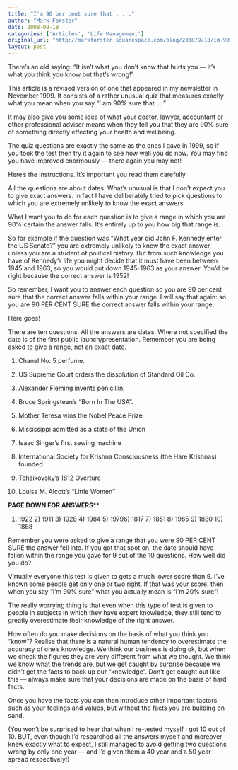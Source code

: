 ```yaml
---
title: "I'm 90 per cent sure that . . ."
author: "Mark Forster"
date: 2008-09-18
categories: ['Articles', 'Life Management']
original_url: "http://markforster.squarespace.com/blog/2008/9/18/im-90-per-cent-sure-that.html"
layout: post
---
```


There’s an old saying: “It isn’t what you don’t know that hurts you — it’s what you think you know but that’s wrong!”

This
article is a revised version of one that appeared in my newsletter in
November 1999. It consists of a rather unusual quiz that measures
exactly what you mean when you say “I am 90% sure that … ”

It
may also give you some idea of what your doctor, lawyer, accountant or
other professional adviser means when they tell you that they are 90%
sure of something directly effecting your health and wellbeing.

The
quiz questions are exactly the same as the ones I gave in 1999, so if
you took the test then try it again to see how well you do now. You may
find you have improved enormously — there again you may not!

Here’s the instructions. It’s important you read them carefully.

All
the questions are about dates. What’s unusual is that I don’t expect
you to give exact answers. In fact I have deliberately tried to pick
questions to which you are extremely unlikely to know the exact answers.

What
I want you to do for each question is to give a range in which you are
90% certain the answer falls. It’s entirely up to you how big that
range is.

So for example if the question was “What year did
John F. Kennedy enter the US Senate?” you are extremely unlikely to
know the exact answer unless you are a student of political history.
But from such knowledge you have of Kennedy’s life you might decide
that it must have been between 1945 and 1963, so you would put down
1945-1963 as your answer. You’d be right because the correct answer is
1952!

So remember, I want you to answer each question so you are
90 per cent sure that the correct answer falls within your range. I
will say that again: so you are 90 PER CENT SURE the correct answer
falls within your range.

Here goes!

There are ten
questions. All the answers are dates. Where not specified the date is
of the first public launch/presentation. Remember you are being asked
to give a range, not an exact date.

1) Chanel No. 5 perfume.

2) US Supreme Court orders the dissolution of Standard Oil Co.

3) Alexander Fleming invents penicillin.

4) Bruce Springsteen’s “Born In The USA”.

5) Mother Teresa wins the Nobel Peace Prize

6) Mississippi admitted as a state of the Union

7) Isaac Singer’s first sewing machine

8) International Society for Krishna Consciousness (the Hare Krishnas) founded

9) Tchaikovsky’s 1812 Overture

10) Louisa M. Alcott’s “Little Women”

********PAGE DOWN FOR ANSWERS**********

1) 1922 2) 1911 3) 1928 4) 1984 5) 19796) 1817 7) 1851 8) 1965 9) 1880 10) 1868

Remember
you were asked to give a range that you were 90 PER CENT SURE the
answer fell into. If you got that spot on, the date should have fallen
within the range you gave for 9 out of the 10 questions. How well did
you do?

Virtually everyone this test is given to gets a much
lower score than 9. I’ve known some people get only one or two right.
If that was your score, then when you say “I’m 90% sure” what you
actually mean is “I’m 20% sure”!

The really worrying thing is
that even when this type of test is given to people in subjects in
which they have expert knowledge, they still tend to greatly
overestimate their knowledge of the right answer.

How often do
you make decisions on the basis of what you think you “know”? Realise
that there is a natural human tendency to overestimate the accuracy of
one’s knowledge. We think our business is doing ok, but when we check
the figures they are very different from what we thought. We think we
know what the trends are, but we get caught by surprise because we
didn’t get the facts to back up our “knowledge”. Don’t get caught out
like this — always make sure that your decisions are made on the basis
of hard facts.

Once you have the facts you can then introduce
other important factors such as your feelings and values, but without
the facts you are building on sand.

(You won’t be surprised to
hear that when I re-tested myself I got 10 out of 10. BUT, even though
I’d researched all the answers myself and moreover knew exactly what to
expect, I still managed to avoid getting two questions wrong by only
one year — and I’d given them a 40 year and a 50 year spread
respectively!)
